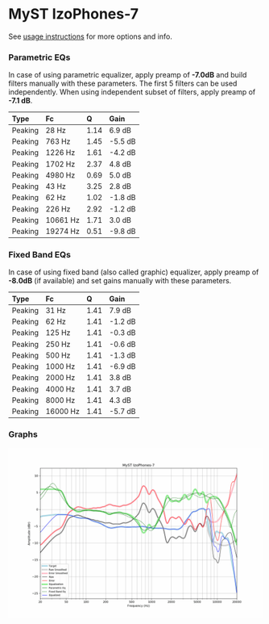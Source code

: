 # MyST IzoPhones-7
See [usage instructions](https://github.com/jaakkopasanen/AutoEq#usage) for more options and info.

### Parametric EQs
In case of using parametric equalizer, apply preamp of **-7.0dB** and build filters manually
with these parameters. The first 5 filters can be used independently.
When using independent subset of filters, apply preamp of **-7.1 dB**.

| Type    | Fc       |    Q | Gain    |
|:--------|:---------|:-----|:--------|
| Peaking | 28 Hz    | 1.14 | 6.9 dB  |
| Peaking | 763 Hz   | 1.45 | -5.5 dB |
| Peaking | 1226 Hz  | 1.61 | -4.2 dB |
| Peaking | 1702 Hz  | 2.37 | 4.8 dB  |
| Peaking | 4980 Hz  | 0.69 | 5.0 dB  |
| Peaking | 43 Hz    | 3.25 | 2.8 dB  |
| Peaking | 62 Hz    | 1.02 | -1.8 dB |
| Peaking | 226 Hz   | 2.92 | -1.2 dB |
| Peaking | 10661 Hz | 1.71 | 3.0 dB  |
| Peaking | 19274 Hz | 0.51 | -9.8 dB |

### Fixed Band EQs
In case of using fixed band (also called graphic) equalizer, apply preamp of **-8.0dB**
(if available) and set gains manually with these parameters.

| Type    | Fc       |    Q | Gain    |
|:--------|:---------|:-----|:--------|
| Peaking | 31 Hz    | 1.41 | 7.9 dB  |
| Peaking | 62 Hz    | 1.41 | -1.2 dB |
| Peaking | 125 Hz   | 1.41 | -0.3 dB |
| Peaking | 250 Hz   | 1.41 | -0.6 dB |
| Peaking | 500 Hz   | 1.41 | -1.3 dB |
| Peaking | 1000 Hz  | 1.41 | -6.9 dB |
| Peaking | 2000 Hz  | 1.41 | 3.8 dB  |
| Peaking | 4000 Hz  | 1.41 | 3.7 dB  |
| Peaking | 8000 Hz  | 1.41 | 4.3 dB  |
| Peaking | 16000 Hz | 1.41 | -5.7 dB |

### Graphs
![](./MyST%20IzoPhones-7.png)